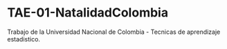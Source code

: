 # TAE-01-NatalidadColombia
Trabajo de la Universidad Nacional de Colombia - Tecnicas de aprendizaje estadistico.
